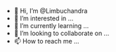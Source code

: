 - 👋 Hi, I’m @Limbuchandra
- 👀 I’m interested in ...
- 🌱 I’m currently learning ...
- 💞️ I’m looking to collaborate on ...
- 📫 How to reach me ...

<!---
Limbuchandra/Limbuchandra is a ✨ special ✨ repository because its `README.md` (this file) appears on your GitHub profile.
You can click the Preview link to take a look at your changes.
--->
